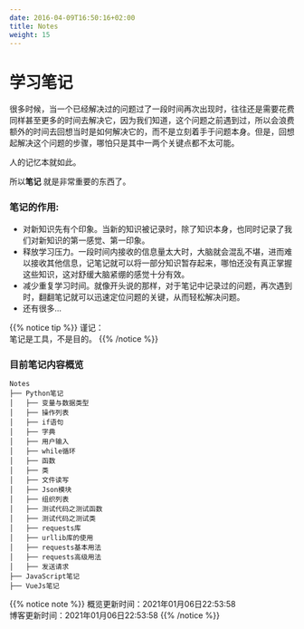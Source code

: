 ```yaml
---
date: 2016-04-09T16:50:16+02:00
title: Notes
weight: 15
---
```


# 学习笔记



很多时候，当一个已经解决过的问题过了一段时间再次出现时，往往还是需要花费同样甚至更多的时间去解决它，因为我们知道，这个问题之前遇到过，所以会浪费额外的时间去回想当时是如何解决它的，而不是立刻着手于问题本身。但是，回想起解决这个问题的步骤，哪怕只是其中一两个关键点都不太可能。

人的记忆本就如此。

所以**笔记** 就是非常重要的东西了。 

### 笔记的作用:

- 对新知识先有个印象。当新的知识被记录时，除了知识本身，也同时记录了我们对新知识的第一感觉、第一印象。
- 释放学习压力。一段时间内接收的信息量太大时，大脑就会混乱不堪，进而难以接收其他信息，记笔记就可以将一部分知识暂存起来，哪怕还没有真正掌握这些知识，这对舒缓大脑紧绷的感觉十分有效。
- 减少重复学习时间。就像开头说的那样，对于笔记中记录过的问题，再次遇到时，翻翻笔记就可以迅速定位问题的关键，从而轻松解决问题。
- 还有很多...




{{% notice tip %}}
谨记：  
笔记是工具，不是目的。
{{% /notice %}}


### 目前笔记内容概览

    Notes
    ├── Python笔记
    │   ├── 变量与数据类型
    │   ├── 操作列表
    │   ├── if语句
    │   ├── 字典
    │   ├── 用户输入
    │   ├── while循环
    │   ├── 函数
    │   ├── 类
    │   ├── 文件读写
    │   ├── Json模块
    │   ├── 组织列表
    │   ├── 测试代码之测试函数
    │   ├── 测试代码之测试类
    │   ├── requests库
    │   ├── urllib库的使用
    │   ├── requests基本用法
    │   ├── requests高级用法
    │   ├── 发送请求
    ├── JavaScript笔记
    ├── VueJs笔记

{{% notice note %}}
概览更新时间：2021年01月06日22:53:58   
博客更新时间：2021年01月06日22:53:58
{{% /notice %}}